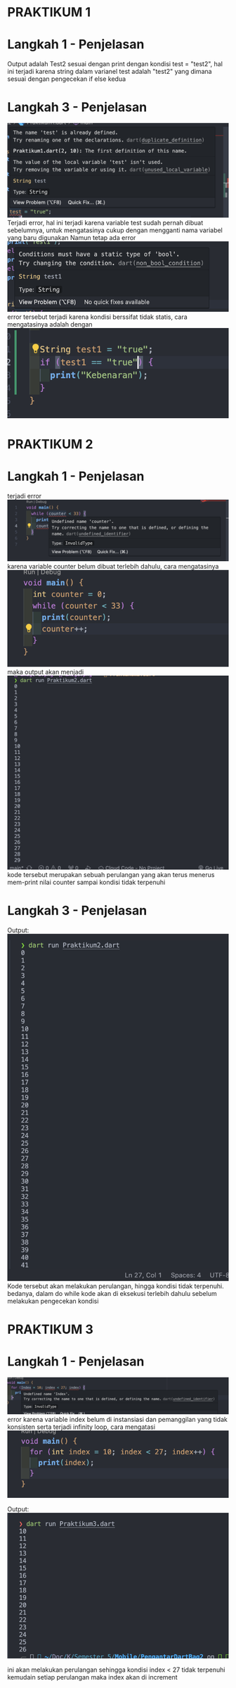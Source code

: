 # PRAKTIKUM 1

# Langkah 1 - Penjelasan

Output adalah Test2 sesuai dengan print dengan kondisi test = "test2", hal ini terjadi karena string dalam varianel test adalah "test2" yang dimana sesuai dengan pengecekan if else kedua

# Langkah 3 - Penjelasan

![alt text](image.png)
Terjadi error, hal ini terjadi karena variable test sudah pernah dibuat sebelumnya, untuk mengatasinya cukup dengan mengganti nama variabel yang baru digunakan
Namun tetap ada error
![alt text](image-1.png)
error tersebut terjadi karena kondisi berssifat tidak statis, cara mengatasinya adalah dengan
![alt text](image-2.png)

# PRAKTIKUM 2

# Langkah 1 - Penjelasan

terjadi error ![alt text](image-3.png) karena variable counter belum dibuat terlebih dahulu, cara mengatasinya ![alt text](image-4.png)
maka output akan menjadi ![alt text](image-5.png)
kode tersebut merupakan sebuah perulangan yang akan terus menerus mem-print nilai counter sampai kondisi tidak terpenuhi

# Langkah 3 - Penjelasan

Output:
![alt text](image-6.png)
Kode tersebut akan melakukan perulangan, hingga kondisi tidak terpenuhi. bedanya, dalam do while
kode akan di eksekusi terlebih dahulu sebelum melakukan pengecekan kondisi

# PRAKTIKUM 3

# Langkah 1 - Penjelasan

![alt text](image-7.png) error karena variable index belum di instansiasi dan pemanggilan yang tidak konsisten serta terjadi infinity loop, cara mengatasi ![alt text](image-9.png)

Output:
![alt text](image-10.png)

ini akan melakukan perulangan sehingga kondisi index < 27 tidak terpenuhi kemudain setiap perulangan maka index akan di increment
